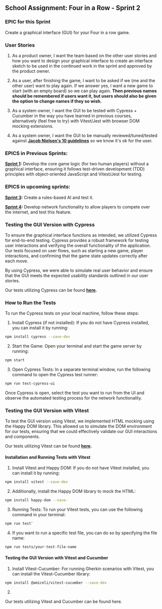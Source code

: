 ## School Assignment: Four in a Row - Sprint 2
### EPIC for this Sprint
Create a graphical interface (GUI) for your Four in a row game.

### User Stories
1. As a product owner, I want the team based on the other user stories and how you want to design your graphical interface to create an interface sketch to be used in the continued work in the sprint and approved by the product owner.

2. As a user, after finishing the game, I want to be asked if we (me and the other user) want to play again. If we answer yes, I want a new game to start (with an empty board) so we can play again. **Then previous names should be remembered if users want it, but users should also be given the option to change names if they so wish.**

3. As a system owner, I want the GUI to be tested with Cypress + Cucumber in the way you have learned in previous courses, alternatively (feel free to try) with Vitest/Jest with browser DOM mocking extensions.

4. As a system owner, I want the GUI to be manually reviewed/tuned/tested against **[Jacob Nielsen's 10 guidelines](https://www.nngroup.com/articles/ten-usability-heuristics/)** so we know it's ok for the user.

### EPICS in Previous Sprints:

**[Sprint 1](https://github.com/YevShch/Fyra-i-rad-/tree/dev-SPRINT1):** Develop the core game logic (for two human players) without a graphical interface, ensuring it follows test-driven development (TDD) principles with object-oriented JavaScript and Vitest/Jest for testing.


### EPICS in upcoming sprints:

**[Sprint 3](https://github.com/YevShch/Fyra-i-rad-/tree/dev-AI-Sprint3):** Create a rules-based AI and test it.

**[Sprint 4](https://github.com/YevShch/Fyra-i-rad-/tree/dev-Network-Sprint4):** Develop network functionality to allow players to compete over the internet, and test this feature.


### Testing the GUI Version with Cypress 
To ensure the graphical interface functions as intended, we utilized Cypress for end-to-end testing. Cypress provides a robust framework for testing user interactions and verifying the overall functionality of the application. Our tests focused on user flows, such as starting a new game, player interactions, and confirming that the game state updates correctly after each move.

By using Cypress, we were able to simulate real user behavior and ensure that the GUI meets the expected usability standards outlined in our user stories.

Our tests utilizing Cypress can be found **[here](https://github.com/YevShch/Fyra-i-rad-/tree/dev-GUI-Sprint-2/specs).**

### How to Run the Tests
To run the Cypress tests on your local machine, follow these steps:

1. Install Cypress (if not installed): If you do not have Cypress installed, you can install it by running:

```bash
npm install cypress --save-dev
```
2. Start the Game: Open your terminal and start the game server by running:

```bash
npm start
```
3. Open Cypress Tests: In a separate terminal window, run the following command to open the Cypress test runner:

```bash
npm run test-cypress-ui
```

Once Cypress is open, select the test you want to run from the UI and observe the automated testing process for the network functionality.



### Testing the GUI Version with Vitest
To test the GUI version using Vitest, we implemented HTML mocking using the Happy DOM library. This allowed us to simulate the DOM environment for our tests, ensuring that we could effectively validate our GUI interactions and components.

Our tests utilizing Vitest can be found **[here](https://github.com/YevShch/Fyra-i-rad-/tree/dev-GUI-Sprint-2/tests).**

#### Installation and Running Tests with Vitest
1. Install Vitest and Happy DOM: If you do not have Vitest installed, you can install it by running:

```bash
npm install vitest --save-dev
```

2. Additionally, install the Happy DOM library to mock the HTML:

```bash
npm install happy-dom --save-
```
3. Running Tests: To run your Vitest tests, you can use the following command in your terminal:

```bash
npm run test`
```
4. If you want to run a specific test file, you can do so by specifying the file name:

```bash
npm run tests/your-test-file-name
```

#### Testing the GUI Version with Vitest and Cucumber

1. Install Vitest-Cucumber: For running Gherkin scenarios with Vitest, you can install the Vitest-Cucumber library:

```bash
npm install @amiceli/vitest-cucumber --save-dev
```
2. 
Our tests utilizing Vitest and Cucumber can be found here.


